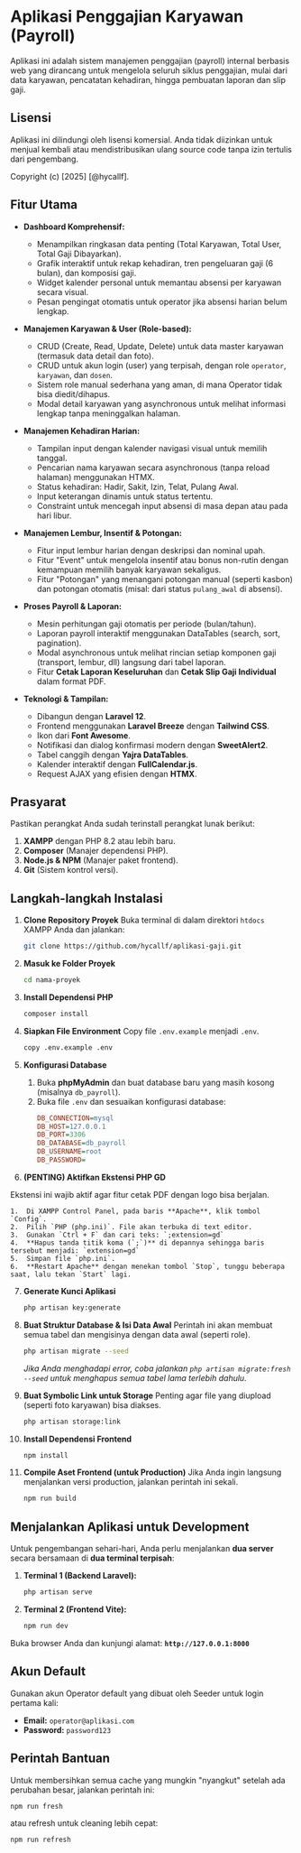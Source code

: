 # Aplikasi Penggajian Karyawan (Payroll)

Aplikasi ini adalah sistem manajemen penggajian (payroll) internal berbasis web yang dirancang untuk mengelola seluruh siklus penggajian, mulai dari data karyawan, pencatatan kehadiran, hingga pembuatan laporan dan slip gaji.

## Lisensi

Aplikasi ini dilindungi oleh lisensi komersial. Anda tidak diizinkan untuk menjual kembali atau mendistribusikan ulang source code tanpa izin tertulis dari pengembang.

Copyright (c) [2025] [@hycallf].

## Fitur Utama

-   **Dashboard Komprehensif:**

    -   Menampilkan ringkasan data penting (Total Karyawan, Total User, Total Gaji Dibayarkan).
    -   Grafik interaktif untuk rekap kehadiran, tren pengeluaran gaji (6 bulan), dan komposisi gaji.
    -   Widget kalender personal untuk memantau absensi per karyawan secara visual.
    -   Pesan pengingat otomatis untuk operator jika absensi harian belum lengkap.

-   **Manajemen Karyawan & User (Role-based):**

    -   CRUD (Create, Read, Update, Delete) untuk data master karyawan (termasuk data detail dan foto).
    -   CRUD untuk akun login (user) yang terpisah, dengan role `operator`, `karyawan`, dan `dosen`.
    -   Sistem role manual sederhana yang aman, di mana Operator tidak bisa diedit/dihapus.
    -   Modal detail karyawan yang asynchronous untuk melihat informasi lengkap tanpa meninggalkan halaman.

-   **Manajemen Kehadiran Harian:**

    -   Tampilan input dengan kalender navigasi visual untuk memilih tanggal.
    -   Pencarian nama karyawan secara asynchronous (tanpa reload halaman) menggunakan HTMX.
    -   Status kehadiran: Hadir, Sakit, Izin, Telat, Pulang Awal.
    -   Input keterangan dinamis untuk status tertentu.
    -   Constraint untuk mencegah input absensi di masa depan atau pada hari libur.

-   **Manajemen Lembur, Insentif & Potongan:**

    -   Fitur input lembur harian dengan deskripsi dan nominal upah.
    -   Fitur "Event" untuk mengelola insentif atau bonus non-rutin dengan kemampuan memilih banyak karyawan sekaligus.
    -   Fitur "Potongan" yang menangani potongan manual (seperti kasbon) dan potongan otomatis (misal: dari status `pulang_awal` di absensi).

-   **Proses Payroll & Laporan:**

    -   Mesin perhitungan gaji otomatis per periode (bulan/tahun).
    -   Laporan payroll interaktif menggunakan DataTables (search, sort, pagination).

    *   Modal asynchronous untuk melihat rincian setiap komponen gaji (transport, lembur, dll) langsung dari tabel laporan.
    *   Fitur **Cetak Laporan Keseluruhan** dan **Cetak Slip Gaji Individual** dalam format PDF.

-   **Teknologi & Tampilan:**
    -   Dibangun dengan **Laravel 12**.
    -   Frontend menggunakan **Laravel Breeze** dengan **Tailwind CSS**.
    -   Ikon dari **Font Awesome**.
    -   Notifikasi dan dialog konfirmasi modern dengan **SweetAlert2**.
    -   Tabel canggih dengan **Yajra DataTables**.
    -   Kalender interaktif dengan **FullCalendar.js**.
    -   Request AJAX yang efisien dengan **HTMX**.

## Prasyarat

Pastikan perangkat Anda sudah terinstall perangkat lunak berikut:

1.  **XAMPP** dengan PHP 8.2 atau lebih baru.
2.  **Composer** (Manajer dependensi PHP).
3.  **Node.js & NPM** (Manajer paket frontend).
4.  **Git** (Sistem kontrol versi).

## Langkah-langkah Instalasi

1.  **Clone Repository Proyek**
    Buka terminal di dalam direktori `htdocs` XAMPP Anda dan jalankan:

    ```bash
    git clone https://github.com/hycallf/aplikasi-gaji.git
    ```

2.  **Masuk ke Folder Proyek**

    ```bash
    cd nama-proyek
    ```

3.  **Install Dependensi PHP**

    ```bash
    composer install
    ```

4.  **Siapkan File Environment**
    Copy file `.env.example` menjadi `.env`.

    ```bash
    copy .env.example .env
    ```

5.  **Konfigurasi Database**

    1.  Buka **phpMyAdmin** dan buat database baru yang masih kosong (misalnya `db_payroll`).
    2.  Buka file `.env` dan sesuaikan konfigurasi database:
        ```ini
        DB_CONNECTION=mysql
        DB_HOST=127.0.0.1
        DB_PORT=3306
        DB_DATABASE=db_payroll
        DB_USERNAME=root
        DB_PASSWORD=
        ```

6.  **(PENTING) Aktifkan Ekstensi PHP GD**

Ekstensi ini wajib aktif agar fitur cetak PDF dengan logo bisa berjalan.

    1.  Di XAMPP Control Panel, pada baris **Apache**, klik tombol `Config`.
    2.  Pilih `PHP (php.ini)`. File akan terbuka di text editor.
    3.  Gunakan `Ctrl + F` dan cari teks: `;extension=gd`
    4.  **Hapus tanda titik koma (`;`)** di depannya sehingga baris tersebut menjadi: `extension=gd`
    5.  Simpan file `php.ini`.
    6.  **Restart Apache** dengan menekan tombol `Stop`, tunggu beberapa saat, lalu tekan `Start` lagi.

7.  **Generate Kunci Aplikasi**

    ```bash
    php artisan key:generate
    ```

8.  **Buat Struktur Database & Isi Data Awal**
    Perintah ini akan membuat semua tabel dan mengisinya dengan data awal (seperti role).

    ```bash
    php artisan migrate --seed
    ```

    _Jika Anda menghadapi error, coba jalankan `php artisan migrate:fresh --seed` untuk menghapus semua tabel lama terlebih dahulu._

9.  **Buat Symbolic Link untuk Storage**
    Penting agar file yang diupload (seperti foto karyawan) bisa diakses.

    ```bash
    php artisan storage:link
    ```

10. **Install Dependensi Frontend**

    ```bash
    npm install
    ```

11. **Compile Aset Frontend (untuk Production)**
    Jika Anda ingin langsung menjalankan versi production, jalankan perintah ini sekali.
    ```bash
    npm run build
    ```

## Menjalankan Aplikasi untuk Development

Untuk pengembangan sehari-hari, Anda perlu menjalankan **dua server** secara bersamaan di **dua terminal terpisah**:

1.  **Terminal 1 (Backend Laravel):**
    ```bash
    php artisan serve
    ```
2.  **Terminal 2 (Frontend Vite):**
    ```bash
    npm run dev
    ```

Buka browser Anda dan kunjungi alamat: **`http://127.0.0.1:8000`**

## Akun Default

Gunakan akun Operator default yang dibuat oleh Seeder untuk login pertama kali:

-   **Email:** `operator@aplikasi.com`
-   **Password:** `password123`

## Perintah Bantuan

Untuk membersihkan semua cache yang mungkin "nyangkut" setelah ada perubahan besar, jalankan perintah ini:

```bash
npm run fresh
```

atau refresh untuk cleaning lebih cepat:

```bash
npm run refresh
```
